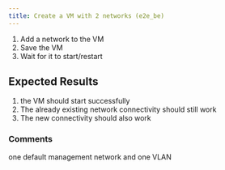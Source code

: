 ```yaml
---
title: Create a VM with 2 networks (e2e_be)
---
```

1. Add a network to the VM
1. Save the VM
1. Wait for it to start/restart

## Expected Results
1. the VM should start successfully
1. The already existing network connectivity should still work
1. The new connectivity should also work

### Comments
one default management network and one VLAN

